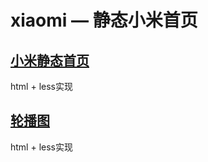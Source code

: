 # xiaomi — 静态小米首页

## [小米静态首页](https://htmlpreview.github.io/?https://github.com/AStarlessNight/xiaomi/blob/main/xiaomi-homepage.html)
html + less实现

## [轮播图](https://htmlpreview.github.io/?https://github.com/AStarlessNight/xiaomi/blob/main、advanced-swiper.html)
html + less实现